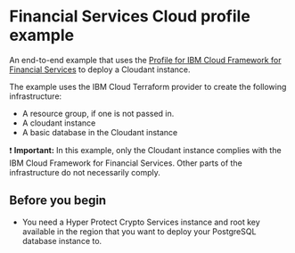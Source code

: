 # Financial Services Cloud profile example

An end-to-end example that uses the [Profile for IBM Cloud Framework for Financial Services](../../profiles/fscloud/) to deploy a Cloudant instance.

The example uses the IBM Cloud Terraform provider to create the following infrastructure:

- A resource group, if one is not passed in.
- A cloudant instance
- A basic database in the Cloudant instance

:exclamation: **Important:** In this example, only the Cloudant instance complies with the IBM Cloud Framework for Financial Services. Other parts of the infrastructure do not necessarily comply.

## Before you begin

- You need a Hyper Protect Crypto Services instance and root key available in the region that you want to deploy your PostgreSQL database instance to.
